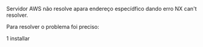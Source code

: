 Servidor AWS não resolve apara endereço especídfico dando erro NX can't resolver.


Para resolver o problema foi preciso:


1 installar 
